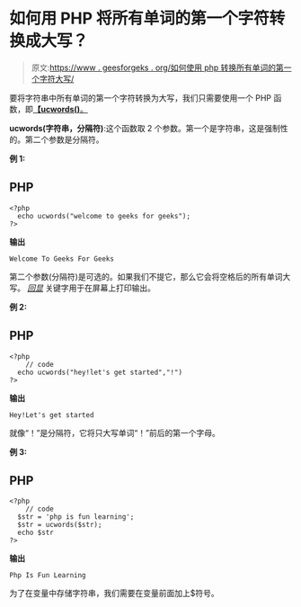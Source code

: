 # 如何用 PHP 将所有单词的第一个字符转换成大写？

> 原文:[https://www . geesforgeks . org/如何使用 php 转换所有单词的第一个字符大写/](https://www.geeksforgeeks.org/how-to-convert-first-character-of-all-the-words-uppercase-using-php/)

要将字符串中所有单词的第一个字符转换为大写，我们只需要使用一个 PHP 函数，即[**【ucwords()**。](https://www.geeksforgeeks.org/php-ucfirst-function/)

**ucwords(字符串，分隔符)**:这个函数取 2 个参数。第一个是字符串，这是强制性的。第二个参数是分隔符。

**例 1:**

## PHP

```
<?php
  echo ucwords("welcome to geeks for geeks");
?>
```

**输出**

```
Welcome To Geeks For Geeks
```

第二个参数(分隔符)是可选的。如果我们不提它，那么它会将空格后的所有单词大写。 [*回显*](https://www.geeksforgeeks.org/php-echo-print/) 关键字用于在屏幕上打印输出。

**例 2:**

## PHP

```
<?php
    // code
  echo ucwords("hey!let's get started","!")
?>
```

**输出**

```
Hey!Let's get started
```

就像“！”是分隔符，它将只大写单词“！”前后的第一个字母。

**例 3:**

## PHP

```
<?php
    // code
  $str = 'php is fun learning';
  $str = ucwords($str);
  echo $str
?>
```

**输出**

```
Php Is Fun Learning
```

为了在变量中存储字符串，我们需要在变量前面加上$符号。